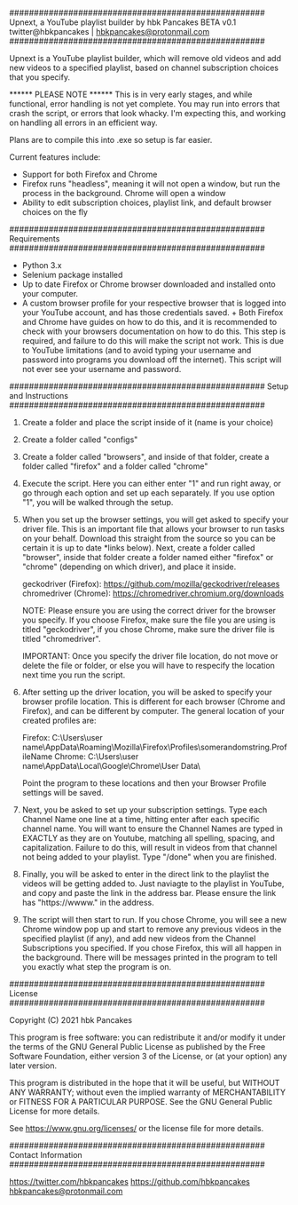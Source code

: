 ####################################################
Upnext, a YouTube playlist builder by hbk Pancakes
                    BETA v0.1
 twitter@hbkpancakes | hbkpancakes@protonmail.com
####################################################

Upnext is a YouTube playlist builder, which will remove old
videos and add new videos to a specified playlist, based on 
channel subscription choices that you specify.

****** PLEASE NOTE ******
This is in very early stages, and while functional, error
handling is not yet complete. You may run into errors
that crash the script, or errors that look whacky. I'm expecting
this, and working on handling all errors in an efficient way.

Plans are to compile this into .exe so setup is far easier.

Current features include:
- Support for both Firefox and Chrome
- Firefox runs "headless", meaning it will not open a window,
  but run the process in the background. Chrome will open a window
- Ability to edit subscription choices, playlist link, 
  and default browser choices on the fly

####################################################
                    Requirements
####################################################

- Python 3.x 
- Selenium package installed
- Up to date Firefox or Chrome browser downloaded and installed
  onto your computer.
- A custom browser profile for your respective browser that 
  is logged into your YouTube account, and has those credentials 
  saved. 
      + Both Firefox and Chrome have guides on how to do this, and
        it is recommended to check with your browsers documentation on how to 
        do this. This step is required, and failure to do this will make the 
        script not work. This is due to YouTube limitations (and to avoid typing your
        username and password into programs you download off the internet).
        This script will not ever see your username and password. 

####################################################
               Setup and Instructions
####################################################

1. Create a folder and place the script inside of it (name is your choice)

2. Create a folder called "configs"

3. Create a folder called "browsers", and inside of that folder,
   create a folder called "firefox" and a folder called "chrome"

4. Execute the script. Here you can either enter "1" and run right
   away, or go through each option and set up each separately. If you
   use option "1", you will be walked through the setup.

5. When you set up the browser settings, you will get asked to
   specify your driver file. This is an important file that allows
   your browser to run tasks on your behalf. Download this straight 
   from the source so you can be certain it is up to date *links below). 
   Next, create a folder called "browser", inside that folder create a 
   folder named either "firefox" or "chrome" (depending on which driver), 
   and place it inside.

   geckodriver (Firefox): https://github.com/mozilla/geckodriver/releases
   chromedriver (Chrome): https://chromedriver.chromium.org/downloads

   NOTE: Please ensure you are using the correct driver for the browser you
   specify. If you choose Firefox, make sure the file you are using is titled
   "geckodriver", if you chose Chrome, make sure the driver file is titled 
   "chromedriver".

   IMPORTANT: Once you specify the driver file location, do not move or delete 
   the file or folder, or else you will have to respecify the location next time
   you run the script.

6. After setting up the driver location, you will be asked to specify your browser
   profile location. This is different for each browser (Chrome and Firefox), and
   can be different by computer. The general location of your created profiles are:

   Firefox: C:\Users\user name\AppData\Roaming\Mozilla\Firefox\Profiles\somerandomstring.ProfileName
   Chrome: C:\Users\user name\AppData\Local\Google\Chrome\User Data\

   Point the program to these locations and then your Browser Profile settings will be 
   saved.

7. Next, you be asked to set up your subscription settings. Type each Channel Name one line 
   at a time, hitting enter after each specific channel name. You will want to ensure the 
   Channel Names are typed in EXACTLY as they are on Youtube, matching all spelling, spacing, 
   and capitalization. Failure to do this, will result in videos from that channel not being 
   added to your playlist. Type "/done" when you are finished.

8. Finally, you will be asked to enter in the direct link to the playlist the videos will
   be getting added to. Just naviagte to the playlist in YouTube, and copy and paste
   the link in the address bar. Please ensure the link has "https://wwww." in the address.

9. The script will then start to run. If you chose Chrome, you will see a new Chrome
   window pop up and start to remove any previous videos in the specified playlist
   (if any), and add new videos from the Channel Subscriptions you specified.
   If you chose Firefox, this will all happen in the background. There will be messages
   printed in the program to tell you exactly what step the program is on.

####################################################
                    License
####################################################

Copyright (C) 2021 hbk Pancakes

This program is free software: you can redistribute it and/or modify
it under the terms of the GNU General Public License as published by
the Free Software Foundation, either version 3 of the License, or
(at your option) any later version.

This program is distributed in the hope that it will be useful,
but WITHOUT ANY WARRANTY; without even the implied warranty of
MERCHANTABILITY or FITNESS FOR A PARTICULAR PURPOSE.  See the
GNU General Public License for more details.

See https://www.gnu.org/licenses/ or the license file for more details.

####################################################
                Contact Information
####################################################

https://twitter.com/hbkpancakes
https://github.com/hbkpancakes
hbkpancakes@protonmail.com
